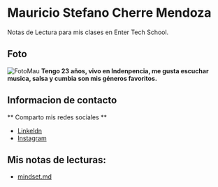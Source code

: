 # Mauricio Stefano Cherre Mendoza
Notas de Lectura para mis clases en Enter Tech School.
## Foto ##
![FotoMau](<img src="https://avatars.githubusercontent.com/u/130811777?v=4" width =100px alt="logo"/>)
**Tengo 23 años, vivo en Indenpencia, me gusta escuchar musica, salsa y cumbia son mis géneros favoritos.**
## Informacion de contacto ##
** Comparto mis redes sociales **
* [Linkeldn](https://www.linkedin.com/in/mauricio-cherre-237602216/)
* [Instagram](https://www.instagram.com/steff_sox/)
## Mis notas de lecturas: ##
* [mindset.md](https://github.com/Asmauche/reading-notes/blob/main/mindset.md)
  
